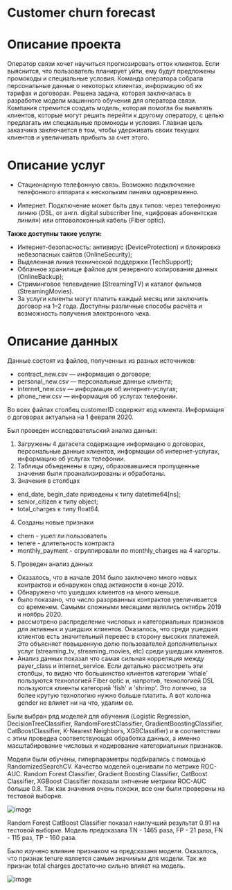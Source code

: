 # Сustomer churn forecast

# Описание проекта
Оператор связи хочет научиться прогнозировать отток клиентов. Если выяснится, что пользователь планирует уйти, ему будут предложены промокоды и специальные условия. Команда оператора собрала персональные данные о некоторых клиентах, информацию об их тарифах и договорах.
Решена задача, которая заключалась в разработке модели машинного обучения для оператора связи. Компания стремится создать модель, которая помогла бы выявлять клиентов, которые могут решить перейти к другому оператору, с целью предлагать им специальные промокоды и условия. Главная цель заказчика заключается в том, чтобы удерживать своих текущих клиентов и увеличивать прибыль за счет этого.

# Описание услуг
* Стационарную телефонную связь. Возможно подключение телефонного аппарата к нескольким линиям одновременно.

* Интернет. Подключение может быть двух типов: через телефонную линию (DSL, от англ. digital subscriber line, «цифровая абонентская линия») или оптоволоконный кабель (Fiber optic).

**Также доступны такие услуги:**

* Интернет-безопасность: антивирус (DeviceProtection) и блокировка небезопасных сайтов (OnlineSecurity);
* Выделенная линия технической поддержки (TechSupport);
* Облачное хранилище файлов для резервного копирования данных (OnlineBackup);
* Стриминговое телевидение (StreamingTV) и каталог фильмов (StreamingMovies).
* За услуги клиенты могут платить каждый месяц или заключить договор на 1–2 года. Доступны различные способы расчёта и возможность получения электронного чека.

# Описание данных
  Данные состоят из файлов, полученных из разных источников:

* contract_new.csv — информация о договоре;
* personal_new.csv — персональные данные клиента;
* internet_new.csv — информация об интернет-услугах;
* phone_new.csv — информация об услугах телефонии.

Во всех файлах столбец customerID содержит код клиента.
Информация о договорах актуальна на 1 февраля 2020.


Был проведен исследовательский анализ данных:
1. Загружены 4 датасета содержащие информацию о договорах, персональные данные клиентов, информации об интернет-услугах, информацию об услугах телефонии.
2. Таблицы объеденены в одну, образовавшиеся пропущенные значения были проанализированы и обработаны.
3. Значения в столбцах
  * end_date, begin_date приведены к типу datetime64[ns];
  * senior_citizen к типу object;
  * total_charges  к типу float64.
4. Созданы новые признаки
  * chern - ушел ли пользователь
  * tenere - длительность контракта
  * monthly_payment - сгруппировали по monthly_charges на 4 кагорты.
5. Проведен анализ данных
* Оказалось, что в начале 2014 было заключено много новых контрактов и обнаружен спад активности в конце 2019.
* Обнаружено что ушедших клиентов на много меньше.
* было показано, что число разорванных контрактов увеличивается со временем. Самыми сложными месяцами являлись октябрь 2019 и ноябрь 2020.
* рассмотрено распределение числовых и категориальных признаков для активных и ушедших клиентов.
Оказалось, что среди ушедших клиентов есть значительный перевес в сторону высоких платежей. Это объясняет повышенную долю пользователей дополнительных услуг (streaming_tv, streaming_movies, etc) среди ушедших клиентов.
* Анализ данных показал что самая сильная корреляция между payer_class и internet_service. Если детально рассмотреть эти столбцы, то видно что большинство клиентов категории 'whale' пользуются технологией Fiber optic и, напротив, технологией DSL пользуются клиенты категорий 'fish' и 'shrimp'. Это логично, за более крутую технологию нужно больше платить. А вот колонка gender не влияет ни на что, удалим ее.

Были выбран ряд моделей для обучения (Logistic Regression, DecisionTreeClassifier, RandomForestClassifier, GradientBoostingClassifier, CatBoostClassifier, K-Nearest Neighbors, XGBClassifier) и в соответствии с этим проведеа соответствующая обработка данных, а именно масштабирование числовых и  кодирование категориальных признаков.

Модели были обучены, гиперпараметры подбирались с помощью RandomizedSearchCV. Качество моделей оценивали по метрике ROC-AUC. Random Forest Classifier, Gradient Boosting Classifier, CatBoost Classifier, XGBoost Classifier показали знпчение метрики ROC-AUC больше 0.8. Так как значения очень похожи, все они были проверены  на тестовой выборке.

![image](https://github.com/NataliaKulikovskaya/Telecommunications/assets/144121898/58c05fa0-df55-41b8-9f1a-2f7cab29e0bd)

Random Forest CatBoost Classifier показал наилучший результат 0.91 на тестовой выборке. Модель предсказала TN - 1465 раза, FP - 21 раза, FN - 115 раз, TP - 160 раза.

Было изучено влияние признаком на предсказаня модели. Оказалось, что признак tenure является самым значимым для модели. Так же признак total charges достаточно сильно влияет на модель.

![image](https://github.com/NataliaKulikovskaya/Telecommunications/assets/144121898/714cd5ae-a35d-411d-b111-9bac2d70405d)


